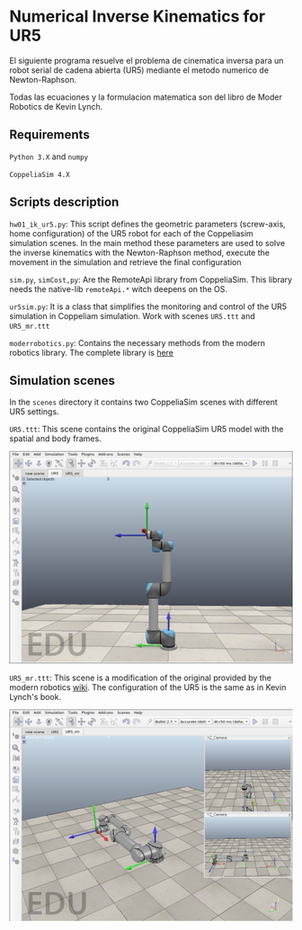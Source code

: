 # Numerical Inverse Kinematics for UR5
El siguiente programa resuelve el problema de cinematica inversa para un robot serial de cadena abierta (UR5) mediante el metodo numerico de Newton-Raphson.

Todas las ecuaciones y la formulacion matematica son del libro de Moder Robotics de Kevin Lynch.

## Requirements
`Python 3.X` and `numpy`

`CoppeliaSim 4.X`

## Scripts description
`hw01_ik_ur5.py`: This script defines the geometric parameters (screw-axis, home configuration) of the UR5 robot for each of the Coppeliasim simulation scenes. In the main method these parameters are used to solve the inverse kinematics with the Newton-Raphson method, execute the movement in the simulation and retrieve the final configuration

`sim.py`, `simCost,py`: Are the RemoteApi library from CoppeliaSim. This library needs the native-lib `remoteApi.*` witch deepens on the OS.

`ur5sim.py`: It is a class that simplifies the monitoring and control of the UR5 simulation in Coppeliam simulation. Work with scenes `UR5.ttt` and `UR5_mr.ttt`

`moderrobotics.py`: Contains the necessary methods from the modern robotics library. The complete library is [here](https://github.com/pydata/numexpr)

## Simulation scenes
In the `scenes` directory it contains two CoppeliaSim scenes with different UR5 settings.

`UR5.ttt`: This scene contains the original CoppeliaSim UR5 model with the spatial and body frames.

![](scenes/UR5_snapshot.png)

`UR5_mr.ttt`: This scene is a modification of the original provided by the modern robotics [wiki](http://hades.mech.northwestern.edu/index.php/CoppeliaSim_Introduction). The configuration of the UR5 is the same as in Kevin Lynch's book.

![](scenes/UR5_mr_snapshot.png)